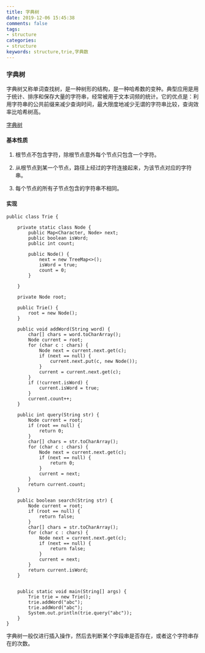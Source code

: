 ```yaml
---
title: 字典树
date: 2019-12-06 15:45:38
comments: false
tags: 
- structure
categories: 
- structure
keywords: structure,trie,字典数
---
```


### 字典树

字典树又称单词查找树，是一种树形的结构，是一种哈希数的变种。典型应用是用于统计、排序和保存大量的字符串，经常被用于文本词频的统计。它的优点是：利用字符串的公共前缀来减少查询时间，最大限度地减少无谓的字符串比较，查询效率比哈希树高。

[字典树](../../../uploads/structure/trie.png)

#### 基本性质

1. 根节点不包含字符，除根节点意外每个节点只包含一个字符。

2. 从根节点到某一个节点，路径上经过的字符连接起来，为该节点对应的字符串。

3. 每个节点的所有子节点包含的字符串不相同。

#### 实现

```
public class Trie {

    private static class Node {
        public Map<Character, Node> next;
        public boolean isWord;
        public int count;

        public Node() {
            next = new TreeMap<>();
            isWord = true;
            count = 0;
        }

    }

    private Node root;

    public Trie() {
        root = new Node();
    }

    public void addWord(String word) {
        char[] chars = word.toCharArray();
        Node current = root;
        for (char c : chars) {
            Node next = current.next.get(c);
            if (next == null) {
                current.next.put(c, new Node());
            }
            current = current.next.get(c);
        }
        if (!current.isWord) {
            current.isWord = true;
        }
        current.count++;
    }

    public int query(String str) {
        Node current = root;
        if (root == null) {
            return 0;
        }
        char[] chars = str.toCharArray();
        for (char c : chars) {
            Node next = current.next.get(c);
            if (next == null) {
                return 0;
            }
            current = next;
        }
        return current.count;
    }

    public boolean search(String str) {
        Node current = root;
        if (root == null) {
            return false;
        }
        char[] chars = str.toCharArray();
        for (char c : chars) {
            Node next = current.next.get(c);
            if (next == null) {
                return false;
            }
            current = next;
        }
        return current.isWord;
    }


    public static void main(String[] args) {
        Trie trie = new Trie();
        trie.addWord("abc");
        trie.addWord("abc");
        System.out.println(trie.query("abc"));
    }
}
```

字典树一般仅进行插入操作，然后去判断某个字段串是否存在，或者这个字符串存在的次数。